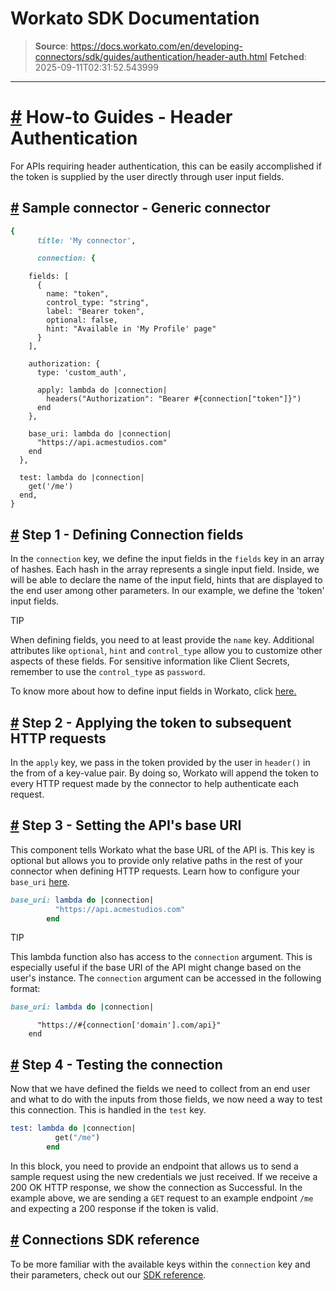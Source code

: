# Workato SDK Documentation

> **Source**: https://docs.workato.com/en/developing-connectors/sdk/guides/authentication/header-auth.html
> **Fetched**: 2025-09-11T02:31:52.543999

---

# [#](<#how-to-guides-header-authentication>) How-to Guides - Header Authentication

For APIs requiring header authentication, this can be easily accomplished if the token is supplied by the user directly through user input fields.

## [#](<#sample-connector-generic-connector>) Sample connector - Generic connector
```ruby
{
      title: 'My connector',

      connection: {

```
        fields: [
          {
            name: "token",
            control_type: "string",
            label: "Bearer token",
            optional: false,
            hint: "Available in 'My Profile' page"
          }
        ],

        authorization: {
          type: 'custom_auth',

          apply: lambda do |connection|
            headers("Authorization": "Bearer #{connection["token"]}")
          end
        },

        base_uri: lambda do |connection|
          "https://api.acmestudios.com"
        end
      },

      test: lambda do |connection|
        get('/me')
      end,
    }



## [#](<#step-1-defining-connection-fields>) Step 1 - Defining Connection fields

In the `connection` key, we define the input fields in the `fields` key in an array of hashes. Each hash in the array represents a single input field. Inside, we will be able to declare the name of the input field, hints that are displayed to the end user among other parameters. In our example, we define the 'token' input fields.

TIP

When defining fields, you need to at least provide the `name` key. Additional attributes like `optional`, `hint` and `control_type` allow you to customize other aspects of these fields. For sensitive information like Client Secrets, remember to use the `control_type` as `password`.

To know more about how to define input fields in Workato, click [here.](</developing-connectors/sdk/sdk-reference/connection.html#fields>)

## [#](<#step-2-applying-the-token-to-subsequent-http-requests>) Step 2 - Applying the token to subsequent HTTP requests

In the `apply` key, we pass in the token provided by the user in `header()` in the from of a key-value pair. By doing so, Workato will append the token to every HTTP request made by the connector to help authenticate each request.

## [#](<#step-3-setting-the-api-s-base-uri>) Step 3 - Setting the API's base URI

This component tells Workato what the base URL of the API is. This key is optional but allows you to provide only relative paths in the rest of your connector when defining HTTP requests. Learn how to configure your `base_uri` [here](</developing-connectors/sdk/sdk-reference/connection.html#base-uri>).
```ruby
base_uri: lambda do |connection|
          "https://api.acmestudios.com"
        end


```

TIP

This lambda function also has access to the `connection` argument. This is especially useful if the base URI of the API might change based on the user's instance. The `connection` argument can be accessed in the following format:
```ruby
base_uri: lambda do |connection|
```
          "https://#{connection['domain'].com/api}"
        end



## [#](<#step-4-testing-the-connection>) Step 4 - Testing the connection

Now that we have defined the fields we need to collect from an end user and what to do with the inputs from those fields, we now need a way to test this connection. This is handled in the `test` key.
```ruby
test: lambda do |connection|
          get("/me")
        end


```

In this block, you need to provide an endpoint that allows us to send a sample request using the new credentials we just received. If we receive a 200 OK HTTP response, we show the connection as Successful. In the example above, we are sending a `GET` request to an example endpoint `/me` and expecting a 200 response if the token is valid.

## [#](<#connections-sdk-reference>) Connections SDK reference

To be more familiar with the available keys within the `connection` key and their parameters, check out our [SDK reference](</developing-connectors/sdk/sdk-reference/connection.html>).
